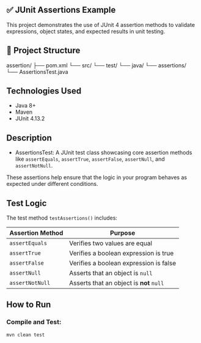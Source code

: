 ## ✅ JUnit Assertions Example  

This project demonstrates the use of JUnit 4 assertion methods to validate expressions, object states, and expected results in unit testing.



## 📁 Project Structure

assertion/
├── pom.xml
└── src/
└── test/
└── java/
└── assertions/
└── AssertionsTest.java




##  Technologies Used

- Java 8+
- Maven
- JUnit 4.13.2



## Description

- AssertionsTest: A JUnit test class showcasing core assertion methods like `assertEquals`, `assertTrue`, `assertFalse`, `assertNull`, and `assertNotNull`.

These assertions help ensure that the logic in your program behaves as expected under different conditions.



## Test Logic

The test method `testAssertions()` includes:

| Assertion Method     | Purpose                               |
|----------------------|----------------------------------------|
| `assertEquals`       | Verifies two values are equal          |
| `assertTrue`         | Verifies a boolean expression is true  |
| `assertFalse`        | Verifies a boolean expression is false |
| `assertNull`         | Asserts that an object is `null`       |
| `assertNotNull`      | Asserts that an object is **not** `null` |



##  How to Run

### Compile and Test:
```bash
mvn clean test
